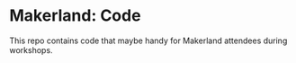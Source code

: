 Makerland: Code
==============

This repo contains code that maybe handy for Makerland attendees during workshops.

